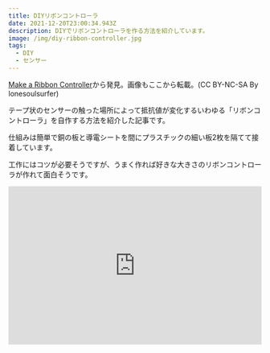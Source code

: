 ```yaml
---
title: DIYリボンコントローラ
date: 2021-12-20T23:00:34.943Z
description: DIYでリボンコントローラを作る方法を紹介しています。
image: /img/diy-ribbon-controller.jpg
tags:
  - DIY
  - センサー
---
```

[Make a Ribbon Controller](https://www.instructables.com/Make-a-Ribbon-Controller/)から発見。画像もここから転載。(CC BY-NC-SA By lonesoulsurfer)

テープ状のセンサーの触った場所によって抵抗値が変化するいわゆる「リボンコントローラ」を自作する方法を紹介した記事です。

仕組みは簡単で銅の板と導電シートを間にプラスチックの細い板2枚を隔てて接着しています。

工作にはコツが必要そうですが、うまく作れば好きな大きさのリボンコントローラが作れて面白そうです。

<iframe width="100%" height="315" src="https://www.youtube.com/embed/jzylmjtmIkI" title="YouTube video player" frameborder="0" allow="accelerometer; autoplay; clipboard-write; encrypted-media; gyroscope; picture-in-picture" allowfullscreen></iframe>
